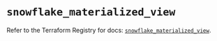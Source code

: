 # `snowflake_materialized_view`

Refer to the Terraform Registry for docs: [`snowflake_materialized_view`](https://registry.terraform.io/providers/snowflake-labs/snowflake/0.90.0/docs/resources/materialized_view).
